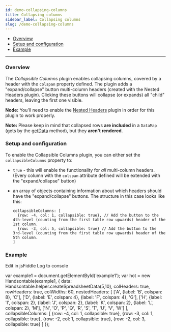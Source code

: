 ```yaml
---
id: demo-collapsing-columns
title: Collapsing columns
sidebar_label: Collapsing columns
slug: /demo-collapsing-columns
---
```


*   [Overview](#overview)
*   [Setup and configuration](#setup)
*   [Example](#example)

* * *

### Overview

The _Collapsible Columns_ plugin enables collapsing columns, covered by a header with the `colspan` property defined.
The plugin adds a "expand/collapse" button multi-column headers (created with the Nested Headers plugin). Clicking these buttons will collapse (or expands) all "child" headers, leaving the first one visible.

**Node:** You'll need to enable the [Nested Headers](https://handsontable.com/docs/8.2.0/demo-nested-headers.html) plugin in order for this plugin to work properly.

**Note:** Please keep in mind that collapsed rows **are included** in a `DataMap` (gets by the [getData](https://handsontable.com/docs/8.2.0/Core.html#getData) method), but they **aren't rendered**.

### Setup and configuration

To enable the Collapsible Columns plugin, you can either set the `collapsibleColumns` property to:

*   `true` - this will enable the functionality for _all_ multi-column headers. (Every column with the `colspan` attribute defined will be extended with the "expand/collapse" button)
*   an array of objects containing information about which headers should have the "expand/collapse" buttons. The structure in this case looks like this:

        collapsibleColumns: [
          {row: -4, col: 1, collapsible: true}, // Add the button to the 4th-level (counting from the first table row upwards) header of the 1st column.
          {row: -3, col: 5, collapsible: true} // Add the button to the 3rd-level (counting from the first table row upwards) header of the 5th column.
        ]

### Example

Edit in jsFiddle Log to console

var example1 = document.getElementById('example1'); var hot = new Handsontable(example1, { data: Handsontable.helper.createSpreadsheetData(5,10), colHeaders: true, rowHeaders: true, colWidths: 60, nestedHeaders: \[ \['A', {label: 'B', colspan: 8}, 'C'\], \['D', {label: 'E', colspan: 4}, {label: 'F', colspan: 4}, 'G'\], \['H', {label: 'I', colspan: 2}, {label: 'J', colspan: 2}, {label: 'K', colspan: 2}, {label: 'L', colspan: 2}, 'M'\], \['N', 'O', 'P', 'Q', 'R', 'S', 'T', 'U', 'V', 'W'\] \], collapsibleColumns: \[ {row: -4, col: 1, collapsible: true}, {row: -3, col: 1, collapsible: true}, {row: -2, col: 1, collapsible: true}, {row: -2, col: 3, collapsible: true} \] });
